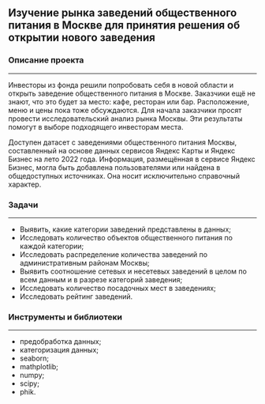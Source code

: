 ## Изучение рынка заведений общественного питания в Москве для принятия решения об открытии нового заведения


### Описание проекта
---
Инвесторы из фонда решили попробовать себя в новой области и открыть заведение общественного питания в Москве. Заказчики ещё не знают, что это будет за место: кафе, ресторан или бар. Расположение, меню и цены пока тоже обсуждаются. Для начала заказчики просят провести исследовательский анализ рынка Москвы. Эти результаты помогут в выборе подходящего инвесторам места.

Доступен датасет с заведениями общественного питания Москвы, составленный на основе данных сервисов Яндекс Карты и Яндекс Бизнес на лето 2022 года. Информация, размещённая в сервисе Яндекс Бизнес, могла быть добавлена пользователями или найдена в общедоступных источниках. Она носит исключительно справочный характер.

### Задачи
---
* Выявить, какие  категории заведений представлены в данных;
* Исследовать количество объектов общественного питания по каждой категории;
* Исследовать распределение количества заведений по административным районам Москвы;
* Выявить соотношение сетевых и несетевых заведений в целом по всем данным и в разрезе категорий заведения;
* Исследовать количество посадочных мест в заведениях;
* Исследовать рейтинг заведений.

### Инструменты и библиотеки
----
* предобработка данных;
* категоризация данных;
* seaborn;
* mathplotlib;
* numpy;
* scipy;
* phik.
